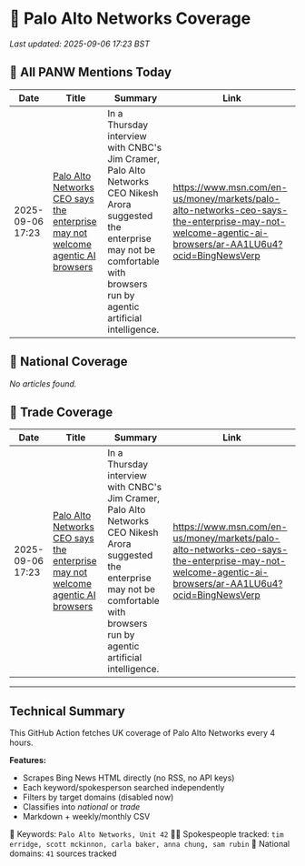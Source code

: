 # 🔐 Palo Alto Networks Coverage

_Last updated: 2025-09-06 17:23 BST_

## 📌 All PANW Mentions Today

| Date | Title | Summary | Link |
|------|--------|---------|------|
| 2025-09-06 17:23 | [Palo Alto Networks CEO says the enterprise may not welcome agentic AI browsers](https://www.msn.com/en-us/money/markets/palo-alto-networks-ceo-says-the-enterprise-may-not-welcome-agentic-ai-browsers/ar-AA1LU6u4?ocid=BingNewsVerp) | In a Thursday interview with CNBC's Jim Cramer, Palo Alto Networks CEO Nikesh Arora suggested the enterprise may not be comfortable with browsers run by agentic artificial intelligence. | https://www.msn.com/en-us/money/markets/palo-alto-networks-ceo-says-the-enterprise-may-not-welcome-agentic-ai-browsers/ar-AA1LU6u4?ocid=BingNewsVerp |

## 📰 National Coverage

_No articles found._

## 📘 Trade Coverage

| Date | Title | Summary | Link |
|------|--------|---------|------|
| 2025-09-06 17:23 | [Palo Alto Networks CEO says the enterprise may not welcome agentic AI browsers](https://www.msn.com/en-us/money/markets/palo-alto-networks-ceo-says-the-enterprise-may-not-welcome-agentic-ai-browsers/ar-AA1LU6u4?ocid=BingNewsVerp) | In a Thursday interview with CNBC's Jim Cramer, Palo Alto Networks CEO Nikesh Arora suggested the enterprise may not be comfortable with browsers run by agentic artificial intelligence. | https://www.msn.com/en-us/money/markets/palo-alto-networks-ceo-says-the-enterprise-may-not-welcome-agentic-ai-browsers/ar-AA1LU6u4?ocid=BingNewsVerp |


---

## Technical Summary

This GitHub Action fetches UK coverage of Palo Alto Networks every 4 hours.

**Features:**
- Scrapes Bing News HTML directly (no RSS, no API keys)
- Each keyword/spokesperson searched independently
- Filters by target domains (disabled now)
- Classifies into _national_ or _trade_
- Markdown + weekly/monthly CSV

📌 Keywords: `Palo Alto Networks, Unit 42`
🧑‍💼 Spokespeople tracked: `tim erridge, scott mckinnon, carla baker, anna chung, sam rubin`
📰 National domains: `41` sources tracked

